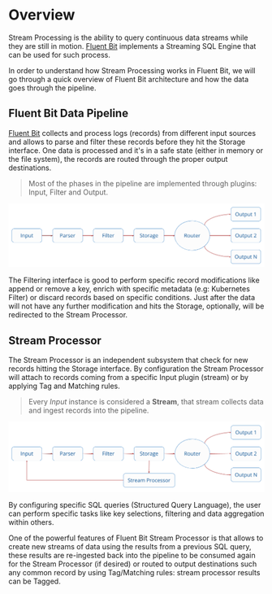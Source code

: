 # Overview

Stream Processing is the ability to query continuous data streams while they are still in motion. [Fluent Bit](https://fluentbit.io) implements a Streaming SQL Engine that can be used for such process.

In order to understand how Stream Processing works in Fluent Bit, we will go through a quick overview of Fluent Bit architecture and how the data goes through the pipeline.

## Fluent Bit Data Pipeline

[Fluent Bit](https://fluentbit.io) collects and process logs (records) from different input sources and allows to parse and filter these records before they hit the Storage interface. One data is processed and it's in a safe state (either in memory or the file system), the records are routed through the proper output destinations.

> Most of the phases in the pipeline are implemented through plugins: Input, Filter and Output.

![](../imgs/flb_pipeline.png)

The Filtering interface is good to perform specific record modifications like append or remove a key, enrich with specific metadata (e.g: Kubernetes Filter) or discard records based on specific conditions. Just after the data will not have any further modification and hits the Storage, optionally, will be redirected to the Stream Processor.

## Stream Processor 

The Stream Processor is an independent subsystem that check for new records hitting the Storage interface. By configuration the Stream Processor will attach to records coming from a specific Input plugin (stream) or by applying Tag and Matching rules.

>  Every _Input_ instance is considered a __Stream__, that stream collects data and ingest records into the pipeline. 

![](../imgs/flb_pipeline_sp.png)

By configuring specific SQL queries (Structured Query Language), the user can perform specific tasks like key selections, filtering and data aggregation within others.

One of the powerful features of Fluent Bit Stream Processor is that allows to create new streams of data  using the results from a previous SQL query, these results are re-ingested back into the pipeline to be consumed again for the Stream Processor (if desired) or routed to output destinations such any common record by using Tag/Matching rules: stream processor results can be Tagged. 

